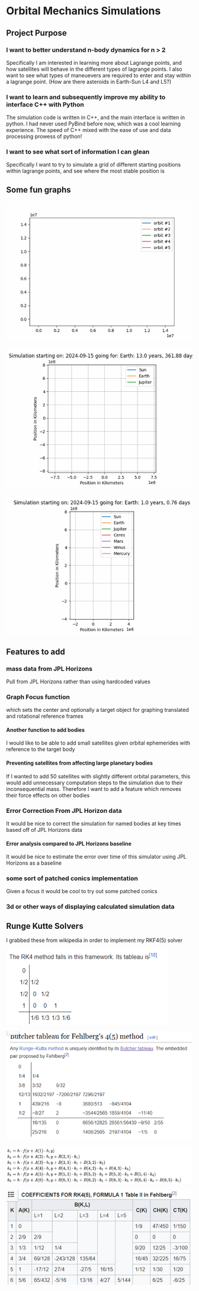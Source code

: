 # Orbital Mechanics Simulations
## Project Purpose
### I want to better understand n-body dynamics for n > 2
Specifically I am interested in learning more about Lagrange points, and how satellites will behave in the different types of lagrange points.
I also want to see what types of maneuevers are required to enter and stay within a lagrange point. (How are there asteroids in Earth-Sun L4 and L5?)
### I want to learn and subsequently improve my ability to interface C++ with Python
The simulation code is written in C++, and the main interface is written in python.
I had never used PyBind before now, which was a cool learning experience.
The speed of C++ mixed with the ease of use and data processing prowess of python!

### I want to see what sort of information I can glean
Specifically I want to try to simulate a grid of different starting positions within lagrange points, and see where the most stable position is

## Some fun graphs
![5-body animation](animations/5_body_anim2.gif)

![Jupiter and Earth](animations/Jupiter_Earth.gif)

![Inner Solar System](animations/Inner_Solar_System.gif)

## Features to add

### mass data from JPL Horizons 
Pull from JPL Horizons rather than using hardcoded values


### Graph Focus function
which sets the center and optionally a target object for graphing translated and rotational reference frames

#### Another function to add bodies
I would like to be able to add small satellites given orbital ephemerides with reference to the target body

#### Preventing satellites from affecting large planetary bodies
If I wanted to add 50 satellites with slightly different orbital parameters, this would add unnecessary computation steps to the simulation due to their inconsequential mass. Therefore I want to add a feature which removes their force effects on other bodies

### Error Correction From JPL Horizon data
It would be nice to correct the simulation for named bodies at key times based off of JPL Horizons data

#### Error analysis compared to JPL Horizons baseline
It would be nice to estimate the error over time of this simulator using JPL Horizons as a baseline

### some sort of patched conics implementation
Given a focus it would be cool to try out some patched conics

### 3d or other ways of displaying calculated simulation data


## Runge Kutte Solvers

I grabbed these from wikipedia in order to implement my RKF4(5) solver

![alt text](images/RKF4.png)

![alt text](images/RKF45.png)

![alt text](images/functions.png)

![alt text](images/RK45_Coefficients.png)
